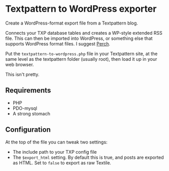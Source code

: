Textpattern to WordPress exporter
=================================

Create a WordPress-format export file from a Textpattern blog.

Connects your TXP database tables and creates a WP-style extended RSS file. This can then be imported into WordPress, or something else that supports WordPress format files. I suggest [Perch](http://grabaperch.com/).

Put the `textpattern-to-wordpress.php` file in your Textpattern site, at the same level as the textpattern folder (usually root), then load it up in your web browser.

This isn't pretty.

Requirements
------------

* PHP
* PDO-mysql
* A strong stomach

Configuration
-------------

At the top of the file you can tweak two settings:

* The include path to your TXP config file
* The `$export_html` setting. By default this is true, and posts are exported as HTML. Set to `false` to export as raw Textile.


